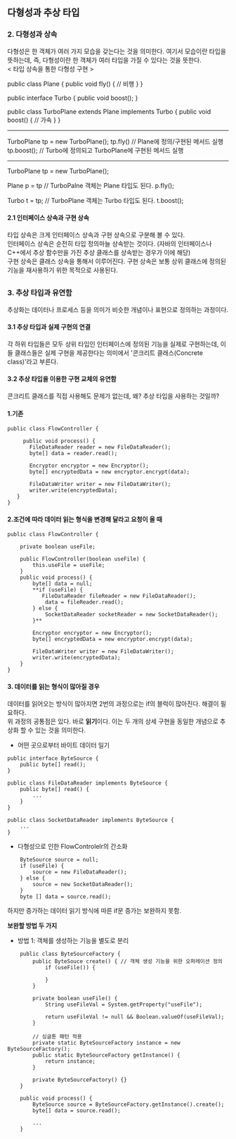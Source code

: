 ## 다형성과 추상 타입  
### 2. 다형성과 상속  
다형성은 한 객체가 여러 가지 모습을 갖는다는 것을 의미한다. 여기서 모습이란 타입을 뜻하는데, 즉, 다형성이란 한 객체가 여러 타입을 가질 수 있다는 것을 뜻한다.  
< 타입 상속을 통한 다형성 구현 >

public class Plane {
    public void fly() {
        // 비행
    }
}

public interface Turbo {
    public void boost();
}

public class TurboPlane extends Plane implements Turbo {
    public void boost() {
        // 가속
    }
}

---

TurboPlane tp = new TurboPlane();
tp.fly() // Plane에 정의/구현된 메서드 실행
tp.boost(); // Turbo에 정의되고 TurboPlane에 구현된 메서드 실행

---

TurboPlane tp = new TurboPlane();

Plane p = tp //  TurboPalne 객체는 Plane 타입도 된다.
p.fly();

Turbo t = tp; // TurboPlane 객체는 Turbo 타입도 된다.
t.boost(); 
 
#### 2.1 인터페이스 상속과 구현 상속  
타입 상속은 크게 인터페이스 상속과 구현 상속으로 구분해 볼 수 있다.  
인터페이스 상속은 순전히 타입 정의마늘 상속받는 것이다. (자바의 인터페이스나 C++에서 추상 함수만을 가진 추상 클래스를 상속받는 경우가 이에 해당)  
구현 상속은 클래스 상속을 통해서 이루어진다. 구현 상속은 보통 상위 클래스에 정의된 기능을 재사용하기 위한 목적으로 사용된다.  
##
### 3. 추상 타입과 유연함  
추상화는 데이터나 프로세스 등을 의미가 비슷한 개념이나 표현으로 정의하는 과정이다.  
#### 3.1 추상 타입과 실제 구현의 연결  
각 하위 타입들은 모두 상위 타입인 인터페이스에 정의된 기능을 실제로 구현하는데, 이들 클래스들은 실제 구현을 제공한다는 의미에서 '콘크리트 클래스(Concrete class)'라고 부른다.  
#### 3.2 추상 타입을 이용한 구현 교체의 유연함  
콘크리트 클래스를 직접 사용해도 문제가 없는데, 왜? 추상 타입을 사용하는 것일까?
#### 1.기존

 ````
 public class FlowController {  
      
      public void process() {
        FileDataReader reader = new FileDataReader();
        byte[] data = reader.read();
        
        Encryptor encryptor = new Encryptor();
        byte[] encryptedData = new encryptor.encrypt(data);
        
        FileDataWriter writer = new FileDataWriter();
        writer.write(encryptedData);
    }
} 
````




#### 2.조건에 따라 데이터 읽는 형식을 변경해 달라고 요청이 올 때

````
public class FlowController {  
    
    private boolean useFile;
    
    public FlowController(boolean useFile) {
        this.useFile = useFile;
    }
    public void process() {
        byte[] data = null;
        **if (useFile) { 
           FileDataReader fileReader = new FileDataReader();
            data = fileReader.read();
        } else {
            SocketDataReader socketReader = new SocketDataReader();
        }**
        
        Encryptor encryptor = new Encryptor();
        byte[] encryptedData = new encryptor.encrypt(data);
        
        FileDataWriter writer = new FileDataWriter();
        writer.write(encryptedData);
    }
}
````

#### 3. 데이터를 읽는 형식이 많아질 경우
데이터를 읽어오는 방식이 많아지면 2번의 과정으로는 if의 블럭이 많아진다. 해결이 필요하다.  
위 과정의 공통점은 있다. 바로 **읽기**이다. 이는 두 개의 상세 구현을 동일한 개념으로 추상화 할 수 있는 것을 의미한다.  
+ 어떤 곳으로부터 바이트 데이터 일기
````
public interface ByteSource {
    public byte[] read();
}
````
````
public class FileDataReader implements ByteSource {
    public byte[] read() {
        ...
    }
}

public class SocketDataReader implements ByteSource {
    ...
}
````
+ 다형성으로 인한 FlowControlelr의 간소화
````
    ByteSource source = null;
    if (useFile) {
        source = new FileDataReader();
    } else {
        source = new SocketDataReader();
    }
    byte [] data = source.read();
````
하지만 증가하는 데이터 읽기 방식에 따른 if문 증가는 보완하지 못함.  

**보완할 방법 두 가지**
+ 방법 1:  객체를 생성하는 기능을 별도로 분리
````
    public class ByteSourceFactory {
        public ByteSouce create() { // 객체 생성 기능을 위한 오퍼레이션 정의
            if (useFile()) {
            
            }
        }  
        
        private boolean useFile() {
            String useFileVal = System.getProperty("useFile");

            return useFileVal != null && Boolean.valueOf(useFileVal);
        }
        
        // 싱글톤 패턴 적용
        private static ByteSourceFactory instance = new ByteSourceFactory();
        public static ByteSourceFactory getInstance() {
            return instance;
        }
        
        private ByteSourceFactory() {}
    }
````
````
    public void process() {
        ByteSource source = ByteSourceFactory.getInstance().create();
        byte[] data = source.read();
        
        ...
    }
````